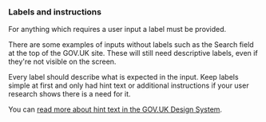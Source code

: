 ### Labels and instructions

For anything which requires a user input a label must be provided.

There are some examples of inputs without labels such as the Search field at the top of the GOV.UK site. These will still need descriptive labels, even if they're not visible on the screen.

Every label should describe what is expected in the input. Keep labels simple at first and only had hint text or additional instructions if your user research shows there is a need for it.

You can [read more about hint text in the GOV.UK Design System](https://design-system.service.gov.uk/components/text-input/#hint-text).